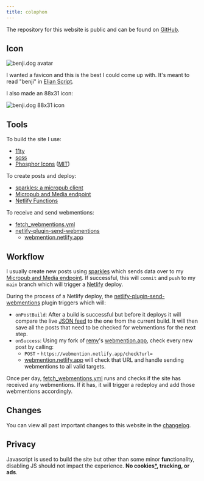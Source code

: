 ```yaml
---
title: colophon
---
```


The repository for this website is public and can be found on [GitHub](https://github.com/benjifs/benji).

## Icon

<p><img src="/icon.svg" alt="benji.dog avatar" loading="lazy"></p>

I wanted a favicon and this is the best I could come up with. It's meant to read "benji" in [Elian Script](https://ccelian.com/ElianScriptFull.html).

I also made an 88x31 icon:
<p><img src="/assets/88x31.gif" alt="benji.dog 88x31 icon" loading="lazy"></p>

## Tools
To build the site I use:
- [11ty](https://11ty.dev)
- [scss](https://sass-lang.com/)
- [Phosphor Icons](https://phosphoricons.com/) ([MIT](https://github.com/phosphor-icons/homepage/blob/master/LICENSE))

To create posts and deploy:
- [sparkles: a micropub client](https://sparkles.sploot.com)
- [Micropub and Media endpoint](https://github.com/benjifs/micropub)
- [Netlify Functions](https://netlify.com)

To receive and send webmentions:
- [fetch_webmentions.yml](https://github.com/benjifs/benji/blob/main/.github/workflows/fetch_webmentions.yml)
- [netlify-plugin-send-webmentions](https://github.com/benjifs/benji/blob/main/plugins/send_webmentions/index.js)
	- [webmention.netlify.app](https://github.com/benjifs/wm)

## Workflow

I usually create new posts using [sparkles](https://sparkles.sploot.com) which sends data over to my [Micropub and Media endpoint](https://github.com/benjifs/micropub). If successful, this will `commit` and `push` to my `main` branch which will trigger a [Netlify](https://netlify.com) deploy.

During the process of a Netlify deploy, the [netlify-plugin-send-webmentions](https://github.com/benjifs/benji/blob/main/plugins/send_webmentions/index.js) plugin triggers which will:
- `onPostBuild`: After a build is successful but before it deploys it will compare the live [JSON feed](/all.json) to the one from the current build. It will then save all the posts that need to be checked for webmentions for the next step.
- `onSuccess`: Using my fork of [remy](https://remysharp.com/)'s [webmention.app](https://webmention.app/), check every new post by calling:
	- `POST` - `https://webmention.netlify.app/check?url=`
	- [webmention.netlify.app](https://webmention.netlify.app) will check that URL and handle sending webmentions to all valid targets.

Once per day, [fetch_webmentions.yml](https://github.com/benjifs/benji/blob/main/.github/workflows/fetch_webmentions.yml) runs and checks if the site has received any webmentions. If it has, it will trigger a redeploy and add those webmentions accordingly.

## Changes

You can view all past important changes to this website in the [changelog](/changelog).

## Privacy

Javascript is used to build the site but other than some minor **fun**ctionality, disabling JS should not impact the experience. **No cookies<a title="Except this one" href="/🍪">*</a>, tracking, or ads**.
